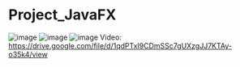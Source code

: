 # Project_JavaFX
![image](https://user-images.githubusercontent.com/83004778/175799129-189dd109-33c0-4252-a7a6-ecfecebc3c2f.png)
![image](https://user-images.githubusercontent.com/83004778/175799193-8334cccb-afa7-4a41-a259-42b27862a2c5.png)
![image](https://user-images.githubusercontent.com/83004778/175799230-47518739-457c-4c32-b255-7217cb679ee9.png)
Video: https://drive.google.com/file/d/1qdPTxI9CDmSSc7gUXzgJJ7KTAy-o35k4/view
